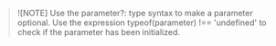 > ![NOTE]
Use the parameter?: type syntax to make a parameter optional.
Use the expression typeof(parameter) !== 'undefined' to check if the parameter has been initialized.
